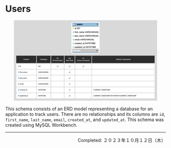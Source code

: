 # Users

<div align="center">
<img src="./img/Users-Schema.jpg" width="450px" height="auto">
</div>

This schema consists of an ERD model representing a database for an application to track users. There are no relationships and its columns are `id`, `first_name`, `last_name`, `email`, `created_at`, and `updated_at`. This schema was created using MySQL Workbench.

---
<p align="right">Completed: ２０２３年１０月１２日（木）</p>